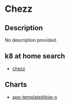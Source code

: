 # Chezz

## Description

No description provided.

## k8 at home search

- [chezz](https://nanne.dev/k8s-at-home-search/#/chezz)

## Charts

- [app-template@bjw-s](http://bjw-s.github.io/helm-charts/)
